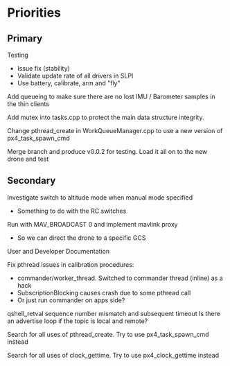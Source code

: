 
# Priorities

## Primary

Testing
- Issue fix (stability)
- Validate update rate of all drivers in SLPI
- Use battery, calibrate, arm and "fly"

Add queueing to make sure there are no lost IMU / Barometer samples in the thin clients

Add mutex into tasks.cpp to protect the main data structure integrity.

Change pthread_create in WorkQueueManager.cpp to use a new version of px4_task_spawn_cmd

Merge branch and produce v0.0.2 for testing. Load it all on to the new drone and test

## Secondary

Investigate switch to altitude mode when manual mode specified
- Something to do with the RC switches

Run with MAV_BROADCAST 0 and implement mavlink proxy
   * So we can direct the drone to a specific GCS

User and Developer Documentation

Fix pthread issues in calibration procedures:
- commander/worker_thread. Switched to commander thread (inline) as a hack
- SubscriptionBlocking causes crash due to some pthread call
- Or just run commander on apps side?

qshell_retval sequence number mismatch and subsequent timeout
Is there an advertise loop if the topic is local and remote?

Search for all uses of pthread_create. Try to use px4_task_spawn_cmd instead

Search for all uses of clock_gettime. Try to use px4_clock_gettime instead
